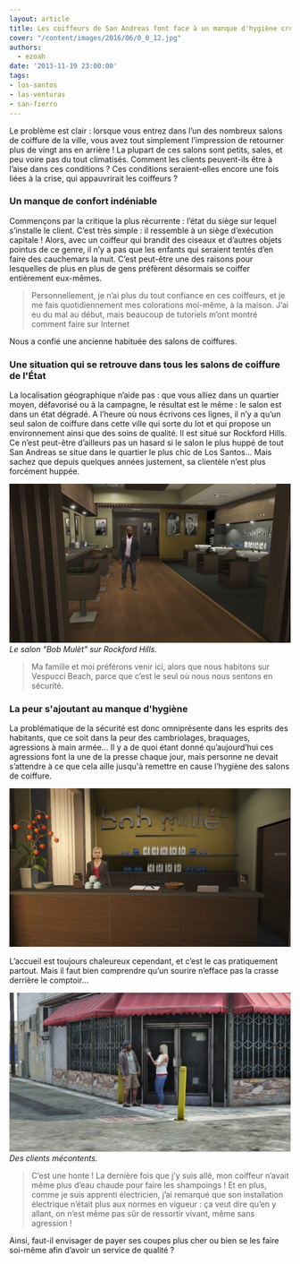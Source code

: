 ```yaml
---
layout: article
title: Les coiffeurs de San Andreas font face à un manque d'hygiène croissant
cover: "/content/images/2016/06/0_0_12.jpg"
authors:
  - ezoah
date: '2013-11-19 23:00:00'
tags:
- los-santos
- las-venturas
- san-fierro
---
```


Le problème est clair : lorsque vous entrez dans l’un des nombreux salons de coiffure de la ville, vous avez tout simplement l’impression de retourner plus de vingt ans en arrière ! La plupart de ces salons sont petits, sales, et peu voire pas du tout climatisés. Comment les clients peuvent-ils être à l’aise dans ces conditions ? Ces conditions seraient-elles encore une fois liées à la crise, qui appauvrirait les coiffeurs ?

### Un manque de confort indéniable

Commençons par la critique la plus récurrente : l’état du siège sur lequel s’installe le client. C’est très simple : il ressemble à un siège d’exécution capitale ! Alors, avec un coiffeur qui brandit des ciseaux et d’autres objets pointus de ce genre, il n’y a pas que les enfants qui seraient tentés d’en faire des cauchemars la nuit. C’est peut-être une des raisons pour lesquelles de plus en plus de gens préfèrent désormais se coiffer entièrement eux-mêmes.

> Personnellement, je n’ai plus du tout confiance en ces coiffeurs, et je me fais quotidiennement mes colorations moi-même, à la maison. J’ai eu du mal au début, mais beaucoup de tutoriels m’ont montré comment faire sur Internet

Nous a confié une ancienne habituée des salons de coiffures.

### Une situation qui se retrouve dans tous les salons de coiffure de l'État

La localisation géographique n’aide pas : que vous alliez dans un quartier moyen, défavorisé ou à la campagne, le résultat est le même : le salon est dans un état dégradé. A l’heure où nous écrivons ces lignes, il n’y a qu’un seul salon de coiffure dans cette ville qui sorte du lot et qui propose un environnement ainsi que des soins de qualité. Il est situé sur Rockford Hills. Ce n’est peut-être d’ailleurs pas un hasard si le salon le plus huppé de tout San Andreas se situe dans le quartier le plus chic de Los Santos... Mais sachez que depuis quelques années justement, sa clientèle n’est plus forcément huppée.

![Le salon "Bob Mulèt" sur Rockford Hills.](/content/images/2016/06/0_0_13.jpg)
_Le salon "Bob Mulèt" sur Rockford Hills._

> Ma famille et moi préférons venir ici, alors que nous habitons sur Vespucci Beach, parce que c’est le seul où nous nous sentons en sécurité.

### La peur s'ajoutant au manque d'hygiène

La problématique de la sécurité est donc omniprésente dans les esprits des habitants, que ce soit dans la peur des cambriolages, braquages, agressions à main armée… Il y a de quoi étant donné qu’aujourd’hui ces agressions font la une de la presse chaque jour, mais personne ne devait s’attendre à ce que cela aille jusqu'à remettre en cause l’hygiène des salons de coiffure.

![](/content/images/2016/06/0_0_14.jpg)

L’accueil est toujours chaleureux cependant, et c’est le cas pratiquement partout. Mais il faut bien comprendre qu’un sourire n’efface pas la crasse derrière le comptoir…

![Des clients mécontents.](/content/images/2016/06/0_0_15.jpg)
_Des clients mécontents._

> C’est une honte ! La dernière fois que j’y suis allé, mon coiffeur n’avait même plus d’eau chaude pour faire les shampoings ! Et en plus, comme je suis apprenti électricien, j’ai remarqué que son installation électrique n’était plus aux normes en vigueur : ça veut dire qu’en y allant, on n’est même pas sûr de ressortir vivant, même sans agression !

Ainsi, faut-il envisager de payer ses coupes plus cher ou bien se les faire soi-même afin d’avoir un service de qualité ?